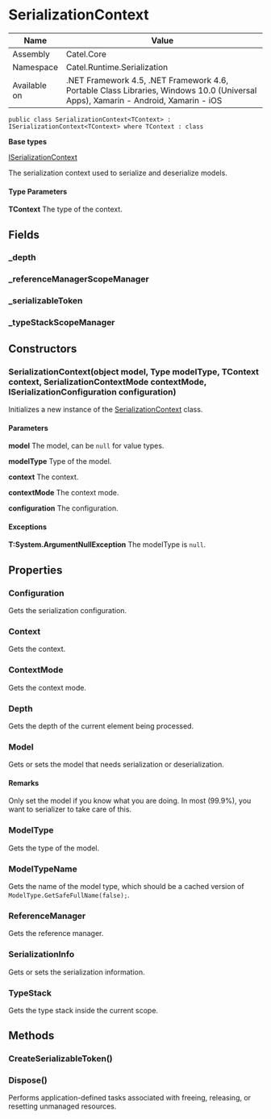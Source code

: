 

# SerializationContext

Name|Value
---|---
Assembly|Catel.Core
Namespace|Catel.Runtime.Serialization
Available on|.NET Framework 4.5, .NET Framework 4.6, Portable Class Libraries, Windows 10.0 (Universal Apps), Xamarin - Android, Xamarin - iOS

```
public class SerializationContext<TContext> : ISerializationContext<TContext> where TContext : class 
```

**Base types**

[ISerializationContext]()


The serialization context used to serialize and deserialize models.

#### Type Parameters

**TContext**
The type of the context.



## Fields

### _depth

### _referenceManagerScopeManager

### _serializableToken

### _typeStackScopeManager

## Constructors

### SerializationContext(object model, Type modelType, TContext context, SerializationContextMode contextMode, ISerializationConfiguration configuration)

Initializes a new instance of the [SerializationContext](#) class.

#### Parameters

**model**
The model, can be ```null``` for value types.

**modelType**
Type of the model.

**context**
The context.

**contextMode**
The context mode.

**configuration**
The configuration.

#### Exceptions

**T:System.ArgumentNullException**
The modelType is ```null```.



## Properties

### Configuration

Gets the serialization configuration.



### Context

Gets the context.



### ContextMode

Gets the context mode.



### Depth

Gets the depth of the current element being processed.



### Model

Gets or sets the model that needs serialization or deserialization.

#### Remarks

Only set the model if you know what you are doing. In most (99.9%), you want to serializer to take care of this.



### ModelType

Gets the type of the model.



### ModelTypeName

Gets the name of the model type, which should be a cached version of ```ModelType.GetSafeFullName(false);```.



### ReferenceManager

Gets the reference manager.



### SerializationInfo

Gets or sets the serialization information.



### TypeStack

Gets the type stack inside the current scope.



## Methods

### CreateSerializableToken()

### Dispose()

Performs application-defined tasks associated with freeing, releasing, or resetting unmanaged resources.



